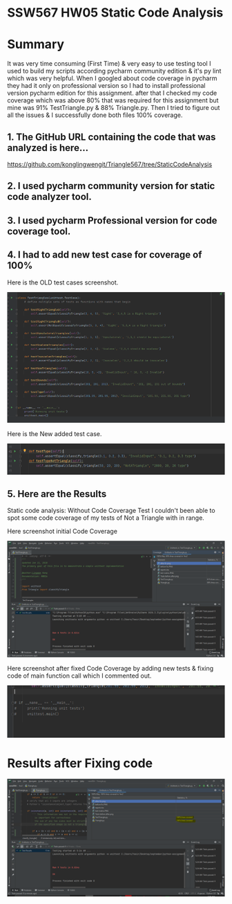 # SSW567 HW05 Static Code Analysis

# Summary
It was very time consuming (First Time) & very easy to use testing tool I used to build my scripts according pycharm community edition & it's py lint which was very helpful.
When I googled about code coverage in pycharm they had it only on professional version so I had to install professional version pycharm edition for this assignment.
after that I checked my code coverage which was above 80% that was required for this assignment but mine was 91% TestTriangle.py & 88% Triangle.py. Then I tried to figure out all the issues
& I successfully done both files 100% coverage.

## 1.	The GitHub URL containing the code that was analyzed is here...
https://github.com/konglingwengit/Triangle567/tree/StaticCodeAnalysis

## 2. I used pycharm community version for static code analyzer tool.

## 3. I used pycharm Professional version for code coverage tool.

## 4. I had to add new test case for coverage of 100%

Here is the OLD test cases screenshot.

![Initial Test Cases](https://raw.githubusercontent.com/konglingwengit/HW05_Static_Code_Analysis/main/HW05OldTest.PNG)


Here is the New added test case.

![New Test Cases](https://raw.githubusercontent.com/konglingwengit/HW05_Static_Code_Analysis/main/HW05btests.PNG)

## 5.	Here are the Results

Static code analysis: Without Code Coverage Test I couldn't been able to spot some code coverage of my tests of Not a Triangle with in range.


Here screenshot initial Code Coverage

![Initial Code Coverage Test](https://raw.githubusercontent.com/konglingwengit/HW05_Static_Code_Analysis/main/hw05b2.PNG)

Here screenshot after fixed Code Coverage by adding new tests & fixing code of main function call which I commented out.

![Main Function into comment](https://raw.githubusercontent.com/konglingwengit/HW05_Static_Code_Analysis/main/hw05b3.PNG)



# Results after Fixing code

![Finally](https://raw.githubusercontent.com/konglingwengit/HW05_Static_Code_Analysis/main/final.PNG)
